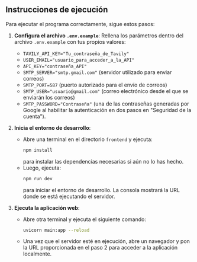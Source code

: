 ## Instrucciones de ejecución

Para ejecutar el programa correctamente, sigue estos pasos:

1. **Configura el archivo `.env.example`**: Rellena los parámetros dentro del archivo `.env.example` con tus propios valores:
   - `TAVILY_API_KEY="Tu_contraseña_de_Tavily"`
   - `USER_EMAIL="usuario_para_acceder_a_la_API"`
   - `API_KEY="contraseña_API"`
   - `SMTP_SERVER="smtp.gmail.com"` (servidor utilizado para enviar correos)
   - `SMTP_PORT=587` (puerto autorizado para el envío de correos)
   - `SMTP_USER="usuario@gmail.com"` (correo electrónico desde el que se enviarán los correos)
   - `SMTP_PASSWORD="Contraseña"` (una de las contraseñas generadas por Google al habilitar la autenticación en dos pasos en "Seguridad de la cuenta").

2. **Inicia el entorno de desarrollo**:
   - Abre una terminal en el directorio `frontend` y ejecuta:
     ```bash
     npm install
     ```
     para instalar las dependencias necesarias si aún no lo has hecho.
   - Luego, ejecuta:
     ```bash
     npm run dev
     ```
     para iniciar el entorno de desarrollo. La consola mostrará la URL donde se está ejecutando el servidor.

3. **Ejecuta la aplicación web**:
   - Abre otra terminal y ejecuta el siguiente comando:
     ```bash
     uvicorn main:app --reload
     ```
   - Una vez que el servidor esté en ejecución, abre un navegador y pon la URL proporcionada en el paso 2 para acceder a la aplicación localmente.
